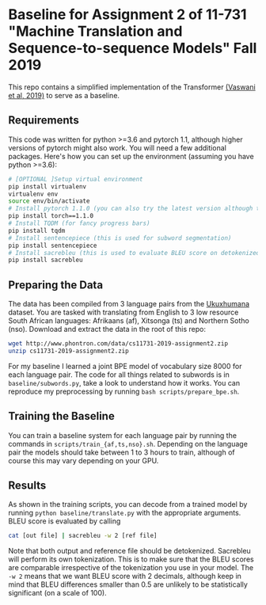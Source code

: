 # Baseline for Assignment 2 of 11-731 "Machine Translation and Sequence-to-sequence Models" Fall 2019

This repo contains a simplified implementation of the Transformer [(Vaswani et al, 2019)](https://arxiv.org/abs/1706.03762) to serve as a baseline.

## Requirements

This code was written for python >=3.6 and pytorch 1.1, although higher versions of pytorch might also work. You will need a few additional packages. Here's how you can set up the environment (assuming you have python >=3.6):

```bash
# [OPTIONAL ]Setup virtual environment
pip install virtualenv
virtualenv env
source env/bin/activate
# Install pytorch 1.1.0 (you can also try the latest version although the code hasn't been tested with it)
pip install torch==1.1.0
# Install TQDM (for fancy progress bars)
pip install tqdm
# Install sentencepiece (this is used for subword segmentation)
pip install sentencepiece
# Install sacrebleu (this is used to evaluate BLEU score on detokenized text)
pip install sacrebleu
```

## Preparing the Data

The data has been compiled from 3 language pairs from the [Ukuxhumana](https://github.com/LauraMartinus/ukuxhumana) dataset. You are tasked with translating from English to 3 low resource South African languages: Afrikaans (af), Xitsonga (ts) and Northern Sotho (nso). Download and extract the data in the root of this repo:


```bash
wget http://www.phontron.com/data/cs11731-2019-assignment2.zip
unzip cs11731-2019-assignment2.zip
```

For my baseline I learned a joint BPE model of vocabulary size 8000 for each language pair. The code for all things related to subwords is in `baseline/subwords.py`, take a look to understand how it works. You can reproduce my preprocessing by running `bash scripts/prepare_bpe.sh`.

## Training the Baseline

You can train a baseline system for each language pair by running the commands in `scripts/train_{af,ts,nso}.sh`. Depending on the language pair the models should take between 1 to 3 hours to train, although of course this may vary depending on your GPU.

## Results

As shown in the training scripts, you can decode from a trained model by running `python baseline/translate.py` with the appropriate arguments. BLEU score is evaluated by calling

```bash
cat [out file] | sacrebleu -w 2 [ref file]
```

Note that both output and reference file should be detokenized. Sacrebleu will perform its own tokenization. This is to make sure that the BLEU scores are comparable irrespective of the tokenization you use in your model. The `-w 2` means that we want BLEU score with 2 decimals, although keep in mind that BLEU differences smaller than 0.5 are unlikely to be statistically significant (on a scale of 100).
